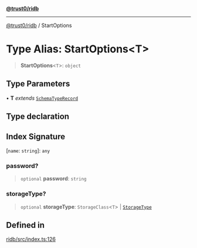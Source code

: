 [**@trust0/ridb**](../README.md)

***

[@trust0/ridb](../README.md) / StartOptions

# Type Alias: StartOptions\<T\>

> **StartOptions**\<`T`\>: `object`

## Type Parameters

• **T** *extends* [`SchemaTypeRecord`](SchemaTypeRecord.md)

## Type declaration

## Index Signature

 \[`name`: `string`\]: `any`

### password?

> `optional` **password**: `string`

### storageType?

> `optional` **storageType**: `StorageClass`\<`T`\> \| [`StorageType`](../enumerations/StorageType.md)

## Defined in

[ridb/src/index.ts:126](https://github.com/elribonazo/RIDB/blob/04c29d6492c780dacdbe8ba762df162b604656ba/packages/ridb/src/index.ts#L126)
